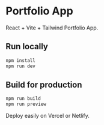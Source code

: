 # Portfolio App

React + Vite + Tailwind Portfolio App.

## Run locally
```bash
npm install
npm run dev
```

## Build for production
```bash
npm run build
npm run preview
```

Deploy easily on Vercel or Netlify.
